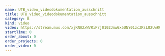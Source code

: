 ```yaml
---
name: UTB_video_videodokumentation_ausschnitt
title: UTB_video_videodokumentation_ausschnitt
category: B
kind: video
video: https://stream.mux.com/xjKN02xWVRiPrj0102JmwGx5UNY01zcZKsL02UwRGKjrP2nc.m3u8
startTime: 0
order_about: 0
order_projects: 0
order_video: 0
---
```


